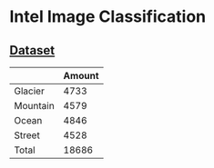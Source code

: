 Intel Image Classification
=====

[Dataset](https://drive.google.com/drive/folders/1d2qrliP_gJa1TB0ReBa58_roT1rHxbI3?usp=sharing)
------

|        | Amount  |
|  ----  | ----  |
| Glacier  | 4733 |
| Mountain  | 4579 |
| Ocean  | 4846 |
| Street  | 4528 |
| Total  | 18686 |



